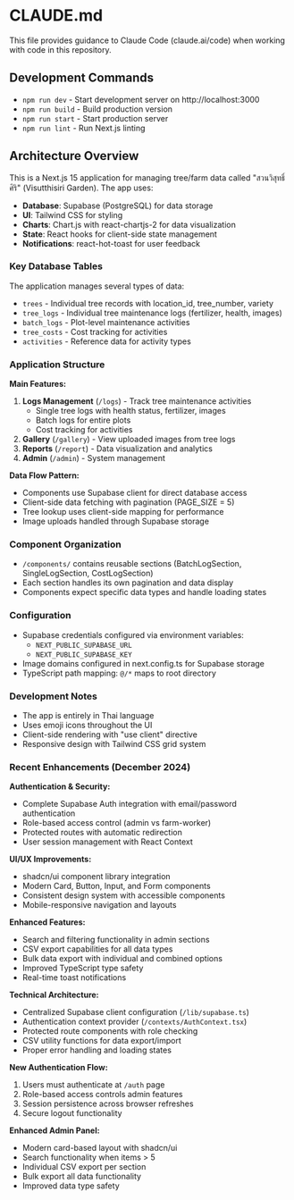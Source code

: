 # CLAUDE.md

This file provides guidance to Claude Code (claude.ai/code) when working with code in this repository.

## Development Commands

- `npm run dev` - Start development server on http://localhost:3000
- `npm run build` - Build production version
- `npm run start` - Start production server
- `npm run lint` - Run Next.js linting

## Architecture Overview

This is a Next.js 15 application for managing tree/farm data called "สวนวิสุทธิ์ศิริ" (Visutthisiri Garden). The app uses:

- **Database**: Supabase (PostgreSQL) for data storage
- **UI**: Tailwind CSS for styling
- **Charts**: Chart.js with react-chartjs-2 for data visualization
- **State**: React hooks for client-side state management
- **Notifications**: react-hot-toast for user feedback

### Key Database Tables

The application manages several types of data:
- `trees` - Individual tree records with location_id, tree_number, variety
- `tree_logs` - Individual tree maintenance logs (fertilizer, health, images)
- `batch_logs` - Plot-level maintenance activities
- `tree_costs` - Cost tracking for activities
- `activities` - Reference data for activity types

### Application Structure

**Main Features:**
1. **Logs Management** (`/logs`) - Track tree maintenance activities
   - Single tree logs with health status, fertilizer, images
   - Batch logs for entire plots
   - Cost tracking for activities
2. **Gallery** (`/gallery`) - View uploaded images from tree logs
3. **Reports** (`/report`) - Data visualization and analytics
4. **Admin** (`/admin`) - System management

**Data Flow Pattern:**
- Components use Supabase client for direct database access
- Client-side data fetching with pagination (PAGE_SIZE = 5)
- Tree lookup uses client-side mapping for performance
- Image uploads handled through Supabase storage

### Component Organization

- `/components/` contains reusable sections (BatchLogSection, SingleLogSection, CostLogSection)
- Each section handles its own pagination and data display
- Components expect specific data types and handle loading states

### Configuration

- Supabase credentials configured via environment variables:
  - `NEXT_PUBLIC_SUPABASE_URL`
  - `NEXT_PUBLIC_SUPABASE_KEY`
- Image domains configured in next.config.ts for Supabase storage
- TypeScript path mapping: `@/*` maps to root directory

### Development Notes

- The app is entirely in Thai language
- Uses emoji icons throughout the UI
- Client-side rendering with "use client" directive
- Responsive design with Tailwind CSS grid system

### Recent Enhancements (December 2024)

**Authentication & Security:**
- Complete Supabase Auth integration with email/password authentication
- Role-based access control (admin vs farm-worker)
- Protected routes with automatic redirection
- User session management with React Context

**UI/UX Improvements:**
- shadcn/ui component library integration
- Modern Card, Button, Input, and Form components
- Consistent design system with accessible components
- Mobile-responsive navigation and layouts

**Enhanced Features:**
- Search and filtering functionality in admin sections
- CSV export capabilities for all data types
- Bulk data export with individual and combined options
- Improved TypeScript type safety
- Real-time toast notifications

**Technical Architecture:**
- Centralized Supabase client configuration (`/lib/supabase.ts`)
- Authentication context provider (`/contexts/AuthContext.tsx`)
- Protected route components with role checking
- CSV utility functions for data export/import
- Proper error handling and loading states

**New Authentication Flow:**
1. Users must authenticate at `/auth` page
2. Role-based access controls admin features
3. Session persistence across browser refreshes
4. Secure logout functionality

**Enhanced Admin Panel:**
- Modern card-based layout with shadcn/ui
- Search functionality when items > 5
- Individual CSV export per section
- Bulk export all data functionality
- Improved data type safety